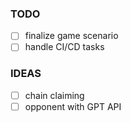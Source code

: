 ### TODO
- [ ] finalize game scenario
- [ ] handle CI/CD tasks  

### IDEAS
- [ ] chain claiming
- [ ] opponent with GPT API